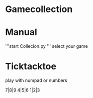 # Gamecollection

# Manual
'''start Collecion.py
'''
select your game

# Ticktacktoe

play with numpad or numbers

7|8|9
4|5|6
1|2|3

